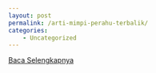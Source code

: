 ```yaml
---
layout: post
permalink: /arti-mimpi-perahu-terbalik/
categories:
    - Uncategorized
---
```


[Baca Selengkapnya](/10)